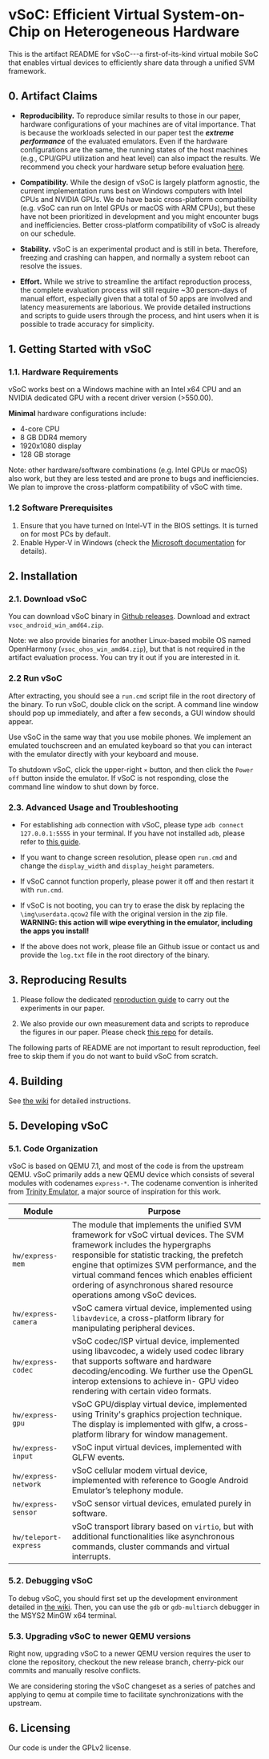 # vSoC: Efficient Virtual System-on-Chip on Heterogeneous Hardware

This is the artifact README for vSoC---a first-of-its-kind virtual mobile SoC that enables virtual devices to efficiently share data through a unified SVM framework.

## 0. Artifact Claims

* **Reproducibility.** To reproduce similar results to those in our paper, hardware configurations of your machines are of vital importance. That is because the workloads selected in our paper test the ***extreme performance*** of the evaluated emulators. Even if the hardware configurations are the same, the running states of the host machines (e.g., CPU/GPU utilization and heat level) can also impact the results. We recommend you check your hardware setup before evaluation [here](https://github.com/VirtualSoC/vsoc/wiki/Hardware-Setup).

* **Compatibility.** While the design of vSoC is largely platform agnostic, the current implementation runs best on Windows computers with Intel CPUs and NVIDIA GPUs. We do have basic cross-platform compatibility (e.g. vSoC can run on Intel GPUs or macOS with ARM CPUs), but these have not been prioritized in development and you might encounter bugs and inefficiencies. Better cross-platform compatibility of vSoC is already on our schedule.

* **Stability.** vSoC is an experimental product and is still in beta. Therefore, freezing and crashing can happen, and normally a system reboot can resolve the issues.

* **Effort.** While we strive to streamline the artifact reproduction process, the complete evaluation process will still require ~30 person-days of manual effort, especially given that a total of 50 apps are involved and latency measurements are laborious. We provide detailed instructions and scripts to guide users through the process, and hint users when it is possible to trade accuracy for simplicity.

## 1. Getting Started with vSoC

### 1.1. Hardware Requirements

vSoC works best on a Windows machine with an Intel x64 CPU and an NVIDIA dedicated GPU with a recent driver version (>550.00).

**Minimal** hardware configurations include:
  - 4-core CPU
  - 8 GB DDR4 memory
  - 1920x1080 display
  - 128 GB storage

Note: other hardware/software combinations (e.g. Intel GPUs or macOS) also work, but they are less tested and are prone to bugs and inefficiencies. We plan to improve the cross-platform compatibility of vSoC with time.

### 1.2 Software Prerequisites
  1. Ensure that you have turned on Intel-VT in the BIOS settings. It is turned on for most PCs by default.
  2. Enable Hyper-V in Windows (check the [Microsoft documentation](https://learn.microsoft.com/en-us/virtualization/hyper-v-on-windows/quick-start/enable-hyper-v) for details).

## 2. Installation

### 2.1. Download vSoC

You can download vSoC binary in [Github releases](https://github.com/VirtualSoC/vsoc/releases/tag/beta-2408). Download and extract `vsoc_android_win_amd64.zip`.

Note: we also provide binaries for another Linux-based mobile OS named OpenHarmony (`vsoc_ohos_win_amd64.zip`), but that is not required in the artifact evaluation process. You can try it out if you are interested in it.

### 2.2 Run vSoC

After extracting, you should see a `run.cmd` script file in the root directory of the binary. To run vSoC, double click on the script. A command line window should pop up immediately, and after a few seconds, a GUI window should appear.

Use vSoC in the same way that you use mobile phones. We implement an emulated touchscreen and an emulated keyboard so that you can interact with the emulator directly with your keyboard and mouse.

To shutdown vSoC, click the upper-right `×` button, and then click the `Power off` button inside the emulator. If vSoC is not responding, close the command line window to shut down by force.

### 2.3. Advanced Usage and Troubleshooting

* For establishing `adb` connection with vSoC, please type `adb connect 127.0.0.1:5555` in your terminal. If you have not installed `adb`, please refer to [this guide](https://www.xda-developers.com/install-adb-windows-macos-linux/).

* If you want to change screen resolution, please open `run.cmd` and change the `display_width` and `display_height` parameters.

* If vSoC cannot function properly, please power it off and then restart it with `run.cmd`.

* If vSoC is not booting, you can try to erase the disk by replacing the `\img\userdata.qcow2` file with the original version in the zip file. **WARNING: this action will wipe everything in the emulator, including the apps you install!**

* If the above does not work, please file an Github issue or contact us and provide the `log.txt` file in the root directory of the binary.

## 3. Reproducing Results

1. Please follow the dedicated [reproduction guide](https://github.com/VirtualSoC/vsoc/wiki/Reproducing-Results) to carry out the experiments in our paper.

2. We also provide our own measurement data and scripts to reproduce the figures in our paper. Please check [this repo](https://github.com/VirtualSoC/vsoc-figures) for details.

The following parts of README are not important to result reproduction, feel free to skip them if you do not want to build vSoC from scratch.

## 4. Building

See [the wiki](https://github.com/VirtualSoC/vsoc/wiki/Build-vSoC) for detailed instructions.

## 5. Developing vSoC

### 5.1. Code Organization

vSoC is based on QEMU 7.1, and most of the code is from the upstream QEMU. vSoC primarily adds a new QEMU device which consists of several modules with codenames `express-*`. The codename convention is inherited from [Trinity Emulator](https://github.com/TrinityEmulator/TrinityEmulator), a major source of inspiration for this work.

|  Module  |  Purpose  |
|  ----  | ----  |
| `hw/express-mem` | The module that implements the unified SVM framework for vSoC virtual devices. The SVM framework includes the hypergraphs responsible for statistic tracking, the prefetch engine that optimizes SVM performance, and the virtual command fences which enables efficient ordering of asynchronous shared resource operations among vSoC devices. |
| `hw/express-camera` | vSoC camera virtual device, implemented using `libavdevice`, a cross-platform library for manipulating peripheral devices. |
| `hw/express-codec` | vSoC codec/ISP virtual device, implemented using libavcodec, a widely used codec library that supports software and hardware decoding/encoding. We further use the OpenGL interop extensions to achieve in- GPU video rendering with certain video formats. |
| `hw/express-gpu` | vSoC GPU/display virtual device, implemented using Trinity's graphics projection technique. The display is implemented with glfw, a cross-platform library for window management. |
| `hw/express-input` | vSoC input virtual devices, implemented with GLFW events. |
| `hw/express-network` | vSoC cellular modem virtual device, implemented with reference to Google Android Emulator’s telephony module. |
| `hw/express-sensor` | vSoC sensor virtual devices, emulated purely in software. |
| `hw/teleport-express` | vSoC transport library based on `virtio`, but with additional functionalities like asynchronous commands, cluster commands and virtual interrupts. |

### 5.2. Debugging vSoC

To debug vSoC, you should first set up the development environment detailed in [the wiki](https://github.com/VirtualSoC/vsoc/wiki/Build-vSoC). Then, you can use the `gdb` or `gdb-multiarch` debugger in the MSYS2 MinGW x64 terminal.

### 5.3. Upgrading vSoC to newer QEMU versions

Right now, upgrading vSoC to a newer QEMU version requires the user to clone the repository, checkout the new release branch, cherry-pick our commits and manually resolve conflicts.

We are considering storing the vSoC changeset as 
a series of patches and applying to qemu at compile time to facilitate synchronizations with the upstream.

## 6. Licensing
Our code is under the GPLv2 license.

